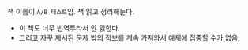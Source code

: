 책 이름이 `A/B 테스트`임. 책 읽고 정리해둔다.
- 이 책도 너무 번역투라서 안 읽힌다. 
- 그리고 자꾸 제시된 문제 밖의 정보를 계속 가져와서 예제에 집중할 수가 없음;
